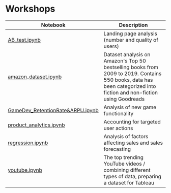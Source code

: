 # Workshops

| Notebook | Description |
| ----------- | ----------- |
| [AB_test.ipynb ](./AB_test.ipynb) | Landing page analysis (number and quality of users) |
| [amazon_dataset.ipynb ](./amazon_dataset.ipynb) | Dataset analysis on Amazon's Top 50 bestselling books from 2009 to 2019. Contains 550 books, data has been categorized into fiction and non-fiction using Goodreads
| [GameDev_RetentionRate&ARPU.ipynb ](./GameDev_RetentionRate&ARPU.ipynb) | Analysis of new game functionality|
[product_analytics.ipynb ](./product_analytics.ipynb) | Accounting for targeted user actions |
[regression.ipynb ](./regression.ipynb) | Analysis of factors affecting sales and sales forecasting |
[youtube.ipynb ](./youtube.ipynb) | The top trending YouTube videos / combining different types of data, preparing a dataset for Tableau|
